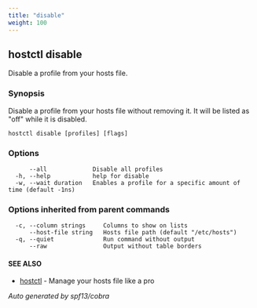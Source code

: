 ```yaml
---
title: "disable"
weight: 100
---
```


## hostctl disable

Disable a profile from your hosts file.

### Synopsis


Disable a profile from your hosts file without removing it.
It will be listed as "off" while it is disabled.


```
hostctl disable [profiles] [flags]
```

### Options

```
      --all             Disable all profiles
  -h, --help            help for disable
  -w, --wait duration   Enables a profile for a specific amount of time (default -1ns)
```

### Options inherited from parent commands

```
  -c, --column strings     Columns to show on lists
      --host-file string   Hosts file path (default "/etc/hosts")
  -q, --quiet              Run command without output
      --raw                Output without table borders
```

#### SEE ALSO

* [hostctl](/docs/cli-usage/hostctl)	 - Manage your hosts file like a pro

*Auto generated by spf13/cobra*
